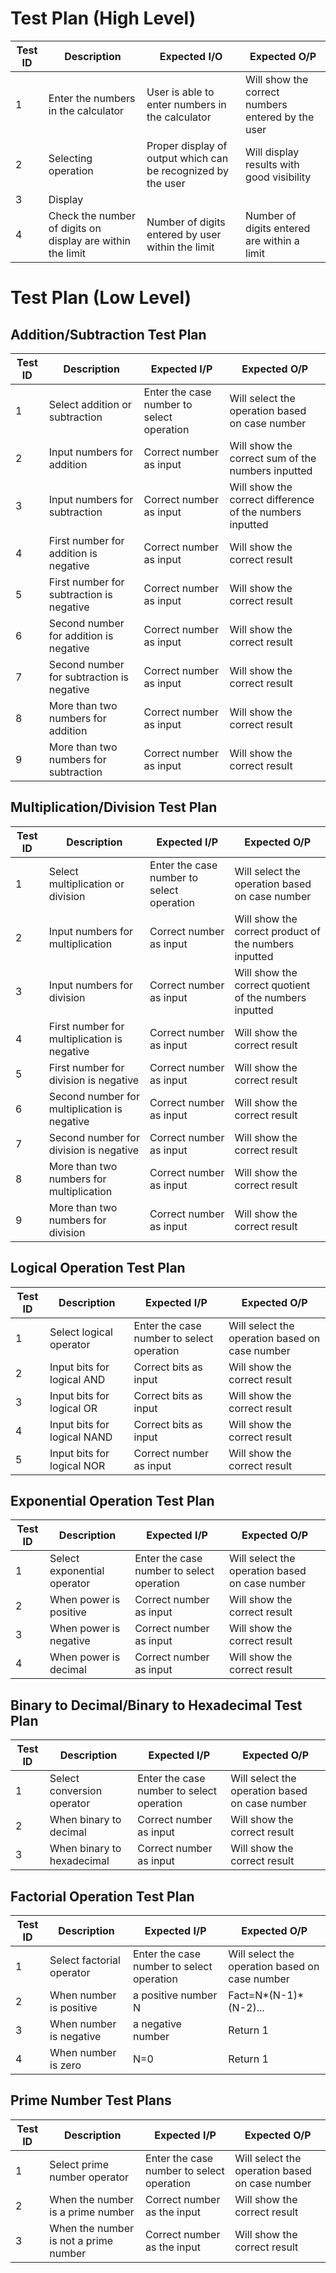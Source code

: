 # Test Plan (High Level)

| Test ID  | Description  | Expected I/O  |  Expected O/P |
|---|---|---|---|
| 1  | Enter the numbers in the calculator  | User is able to enter numbers in the calculator  | Will show the correct numbers entered by the user  |
| 2  | Selecting operation  | Proper display of output which can be recognized by the user  | Will display results with good visibility  |
| 3  | Display  |   |   |
| 4  | Check the number of digits on display are within the limit  | Number of digits entered by user within the limit  | Number of digits entered are within a limit   |

# Test Plan (Low Level)
## Addition/Subtraction Test Plan

|  Test ID | Description  | Expected I/P  |  Expected O/P |
|---|---|---|---|
|  1 |  Select addition or subtraction | Enter the case number to select operation  | Will select the operation based on case number  |
|  2 |  Input numbers for addition | Correct number as input  |  Will show the correct sum of the numbers inputted |
|  3 | Input numbers for subtraction  | Correct number as input  | Will show the correct difference of the numbers inputted   |
|  4 | First number for addition is negative  | Correct number as input  | Will show the correct result |
|  5 | First number for subtraction is negative | Correct number as input  | Will show the correct result  |
|  6 | Second number for addition is negative  | Correct number as input  | Will show the correct result  |
|  7 | Second number for subtraction is negative  | Correct number as input  | Will show the correct result  |
|  8 | More than two numbers for addition  | Correct number as input  | Will show the correct result  |
|  9 | More than two numbers for subtraction  | Correct number as input  | Will show the correct result  |


## Multiplication/Division Test Plan

|  Test ID | Description  | Expected I/P  |  Expected O/P |
|---|---|---|---|
|  1 |  Select multiplication or division | Enter the case number to select operation  | Will select the operation based on case number  |
|  2 |  Input numbers for multiplication | Correct number as input  |  Will show the correct product of the numbers inputted |
|  3 | Input numbers for division  | Correct number as input  | Will show the correct quotient of the numbers inputted   |
|  4 | First number for multiplication is negative  | Correct number as input  | Will show the correct result |
|  5 | First number for division is negative | Correct number as input  | Will show the correct result  |
|  6 | Second number for multiplication is negative  | Correct number as input  | Will show the correct result  |
|  7 | Second number for division is negative  | Correct number as input  | Will show the correct result  |
|  8 | More than two numbers for multiplication  | Correct number as input  | Will show the correct result  |
|  9 | More than two numbers for division  | Correct number as input  | Will show the correct result  |


## Logical Operation Test Plan

|  Test ID | Description  | Expected I/P  |  Expected O/P |
|---|---|---|---|
|  1 |  Select logical operator | Enter the case number to select operation  | Will select the operation based on case number  |
|  2 |  Input bits for logical AND  | Correct bits as input  | Will show the correct result  |
|  3 | Input bits for logical OR  | Correct bits as input  | Will show the correct result   |
|  4 | Input bits for logical NAND | Correct bits as input  | Will show the correct result |
|  5 | Input bits for logical NOR | Correct number as input  | Will show the correct result  |

## Exponential Operation Test Plan
|  Test ID | Description  | Expected I/P  |  Expected O/P |
|---|---|---|---|
|  1 |  Select exponential operator | Enter the case number to select operation  | Will select the operation based on case number  |
|  2 |  When power is positive  | Correct number as input  | Will show the correct result  |
|  3 |   When power is negative | Correct number as input | Will show the correct result   |
|  4 |  When power is decimal   | Correct number as input | Will show the correct result |

## Binary to Decimal/Binary to Hexadecimal Test Plan

|  Test ID | Description  | Expected I/P  |  Expected O/P |
|---|---|---|---|
|  1 |  Select conversion operator | Enter the case number to select operation  | Will select the operation based on case number  |
|  2 |  When binary to decimal | Correct number as input  | Will show the correct result  |
|  3 |   When binary to hexadecimal | Correct number as input | Will show the correct result   |

## Factorial Operation Test Plan

|  Test ID | Description  | Expected I/P  |  Expected O/P |
|---|---|---|---|
|  1 |  Select factorial operator | Enter the case number to select operation  | Will select the operation based on case number  |
|  2 |  When number is positive  | a positive number N  | Fact=N*(N-1)* (N-2)...  |
|  3 |   When number is negative | a negative number | Return 1   |
|  4 |  When number is zero  | N=0 | Return 1 |

## Prime Number Test Plans

| Test ID   | Description | Expected I/P | Expected O/P
|---|---|---|---|
| 1 | Select prime number operator | Enter the case number to select operation  | Will select the operation based on case number  | 
| 2 | When the number is a prime number | Correct number as the input | Will show the correct result|
| 3 | When the number is not a prime number | Correct number as the input | Will show the correct result|
